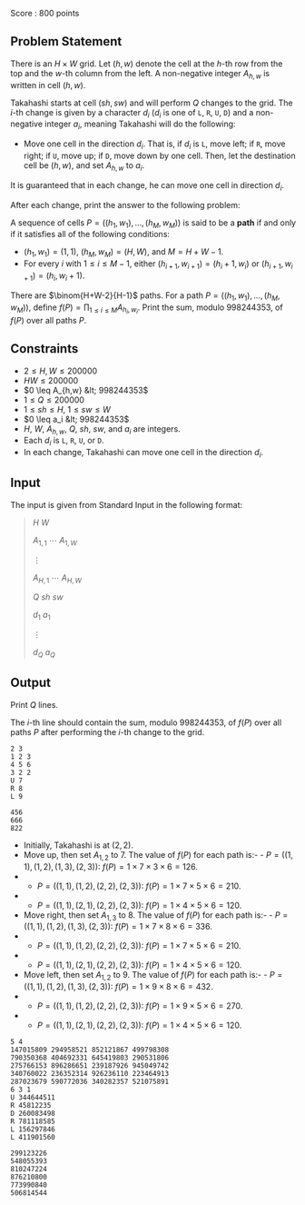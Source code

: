 Score : $800$ points

## Problem Statement

There is an $H \times W$ grid. Let $(h,w)$ denote the cell at the $h$-th row from the top and the $w$-th column from the left. A non-negative integer $A_{h,w}$ is written in cell $(h,w)$.

Takahashi starts at cell $(sh,sw)$ and will perform $Q$ changes to the grid. The $i$-th change is given by a character $d_i$ ($d_i$ is one of `L`, `R`, `U`, `D`) and a non-negative integer $a_i$, meaning Takahashi will do the following:

- Move one cell in the direction $d_i$. That is, if $d_i$ is `L`, move left; if `R`, move right; if `U`, move up; if `D`, move down by one cell. Then, let the destination cell be $(h,w)$, and set $A_{h,w}$ to $a_i$.

It is guaranteed that in each change, he can move one cell in direction $d_i$.

After each change, print the answer to the following problem:

A sequence of cells $P = ((h_1,w_1), \ldots, (h_{M},w_{M}))$ is said to be a **path** if and only if it satisfies all of the following conditions:

- $(h_1,w_1) = (1,1)$, $(h_{M},w_{M}) = (H,W)$, and $M = H + W - 1$.
- For every $i$ with $1 \leq i \leq M-1$, either $(h_{i+1}, w_{i+1}) = (h_i + 1, w_i)$ or $(h_{i+1}, w_{i+1}) = (h_i, w_i + 1)$.

There are $\binom{H+W-2}{H-1}$ paths. For a path $P = ((h_1,w_1), \ldots, (h_{M},w_{M}))$, define $f(P) = \prod_{1\leq i\leq M}A_{h_i,w_i}$. Print the sum, modulo $998244353$, of $f(P)$ over all paths $P$.

## Constraints

- $2 \leq H, W \leq 200000$
- $HW \leq 200000$
- $0 \leq A_{h,w} &lt; 998244353$
- $1 \leq Q \leq 200000$
- $1 \leq sh \leq H$, $1 \leq sw \leq W$
- $0 \leq a_i &lt; 998244353$
- $H$, $W$, $A_{h,w}$, $Q$, $sh$, $sw$, and $a_i$ are integers.
- Each $d_i$ is `L`, `R`, `U`, or `D`.
- In each change, Takahashi can move one cell in the direction $d_i$.

## Input

The input is given from Standard Input in the following format:

> $H$ $W$
> 
> $A_{1,1}$ $\cdots$ $A_{1,W}$
> 
> $\vdots$
> 
> $A_{H,1}$ $\cdots$ $A_{H,W}$
> 
> $Q$ $sh$ $sw$
> 
> $d_1$ $a_1$
> 
> $\vdots$
> 
> $d_Q$ $a_Q$

## Output

Print $Q$ lines.

The $i$-th line should contain the sum, modulo $998244353$, of $f(P)$ over all paths $P$ after performing the $i$-th change to the grid. 

```input1
2 3
1 2 3
4 5 6
3 2 2
U 7
R 8
L 9
```

```output1
456
666
822
```

- Initially, Takahashi is at $(2,2)$.
- Move up, then set $A_{1,2}$ to $7$. The value of $f(P)$ for each path is:-   - $P=((1,1),(1,2),(1,3),(2,3))$: $f(P)=1 \times 7 \times 3 \times 6=126$.
-   - $P=((1,1),(1,2),(2,2),(2,3))$: $f(P)=1 \times 7 \times 5 \times 6=210$.
-   - $P=((1,1),(2,1),(2,2),(2,3))$: $f(P)=1 \times 4 \times 5 \times 6=120$.
- Move right, then set $A_{1,3}$ to $8$. The value of $f(P)$ for each path is:-   - $P=((1,1),(1,2),(1,3),(2,3))$: $f(P)=1 \times 7 \times 8 \times 6=336$.
-   - $P=((1,1),(1,2),(2,2),(2,3))$: $f(P)=1 \times 7 \times 5 \times 6=210$.
-   - $P=((1,1),(2,1),(2,2),(2,3))$: $f(P)=1 \times 4 \times 5 \times 6=120$.
- Move left, then set $A_{1,2}$ to $9$. The value of $f(P)$ for each path is:-   - $P=((1,1),(1,2),(1,3),(2,3))$: $f(P)=1 \times 9 \times 8 \times 6=432$.
-   - $P=((1,1),(1,2),(2,2),(2,3))$: $f(P)=1 \times 9 \times 5 \times 6=270$.
-   - $P=((1,1),(2,1),(2,2),(2,3))$: $f(P)=1 \times 4 \times 5 \times 6=120$.

```input2
5 4
147015809 294958521 852121867 499798308
790350368 404692331 645419803 290531806
275766153 896286651 239187926 945049742
340760022 236352314 926236110 223464913
287023679 590772036 340282357 521075891
6 3 1
U 344644511
R 45812235
D 260083498
R 781118585
L 156297846
L 411901560
```

```output2
299123226
548055393
810247224
876210800
773990840
506814544
```